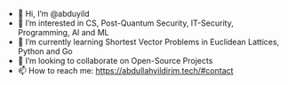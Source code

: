 - 👋 Hi, I’m @abduyild
- 👀 I’m interested in CS, Post-Quantum Security, IT-Security, Programming, AI and ML
- 🌱 I’m currently learning Shortest Vector Problems in Euclidean Lattices, Python and Go
- 💞️ I’m looking to collaborate on Open-Source Projects
- 📫 How to reach me: https://abdullahyildirim.tech/#contact

<!---
abduyild/abduyild is a ✨ special ✨ repository because its `README.md` (this file) appears on your GitHub profile.
You can click the Preview link to take a look at your changes.
--->
